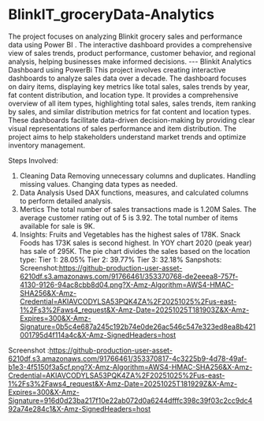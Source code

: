 # BlinkIT_groceryData-Analytics
The project focuses on analyzing Blinkit grocery sales and performance data using Power BI . The interactive dashboard provides a comprehensive view of sales trends, product performance, customer behavior, and regional analysis, helping businesses make informed decisions.   ---
Blinkit Analytics Dashboard using PowerBi
This project involves creating interactive dashboards to analyze sales data over a decade. The dashboard focuses on dairy items, displaying key metrics like total sales, sales trends by year, fat content distribution, and location type. It provides a comprehensive overview of all item types, highlighting total sales, sales trends, item ranking by sales, and similar distribution metrics for fat content and location types. These dashboards facilitate data-driven decision-making by providing clear visual representations of sales performance and item distribution. The project aims to help stakeholders understand market trends and optimize inventory management.

Steps Involved:
1. Cleaning Data
Removing unnecessary columns and duplicates.
Handling missing values.
Changing data types as needed.
2. Data Analysis
Used DAX functions, measures, and calculated columns to perform detailed analysis.
3. Mertics
The total number of sales transactions made is 1.20M Sales.
The average customer rating out of 5 is 3.92.
The total number of items available for sale is 9K.
4. Insights:
Fruits and Vegetables has the highest sales of 178K.
Snack Foods has 173K sales is second highest.
In YOY chart 2020 (peak year) has sale of 295K.
The pie chart divides the sales based on the location type:
Tier 1: 28.05%
Tier 2: 39.77%
Tier 3: 32.18%
Sanpshots:
Screenshot:https://github-production-user-asset-6210df.s3.amazonaws.com/91766461/353370768-de2eeea8-757f-4130-9126-94ac8cbb8d04.png?X-Amz-Algorithm=AWS4-HMAC-SHA256&X-Amz-Credential=AKIAVCODYLSA53PQK4ZA%2F20251025%2Fus-east-1%2Fs3%2Faws4_request&X-Amz-Date=20251025T181903Z&X-Amz-Expires=300&X-Amz-Signature=0b5c4e687a245c192b74e0de26ac546c547e323ed8ea8b421001795d4f114a4c&X-Amz-SignedHeaders=host

Screenshot :https://github-production-user-asset-6210df.s3.amazonaws.com/91766461/353370817-4c3225b9-4d78-49af-b1e3-4f5150f3a5cf.png?X-Amz-Algorithm=AWS4-HMAC-SHA256&X-Amz-Credential=AKIAVCODYLSA53PQK4ZA%2F20251025%2Fus-east-1%2Fs3%2Faws4_request&X-Amz-Date=20251025T181929Z&X-Amz-Expires=300&X-Amz-Signature=916d0d23ba217f10e22ab072d0a6244dfffc398c39f03c2cc9dc492a74e284c1&X-Amz-SignedHeaders=host

